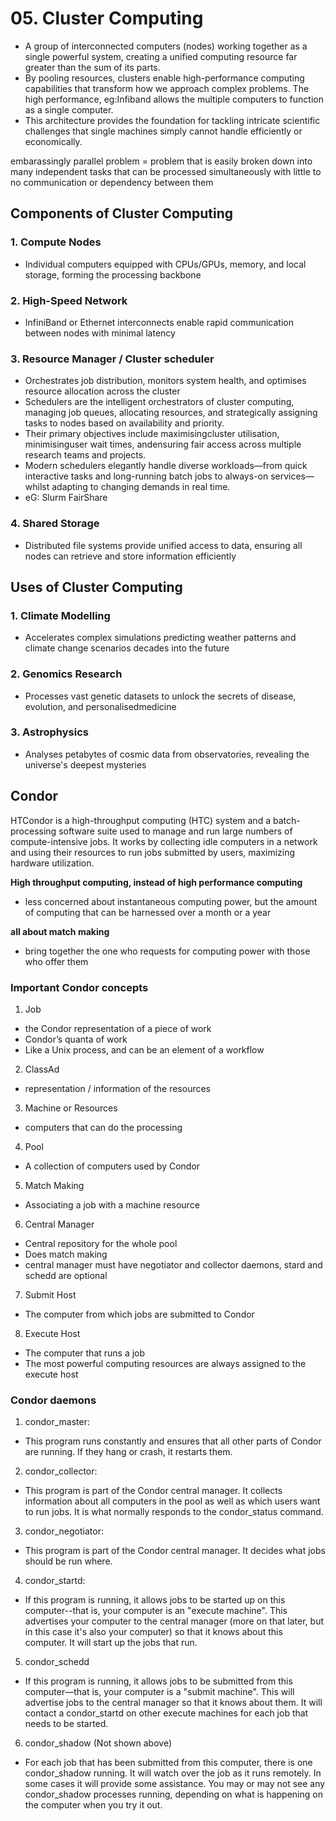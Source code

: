 # 05. Cluster Computing
- A group of interconnected computers (nodes) working together as a single powerful system, creating a unified computing resource far greater than the sum of its parts.
- By pooling resources, clusters enable high-performance computing capabilities that transform how we approach complex problems. The high performance, eg:Infiband allows the multiple computers to function as a single computer.
- This architecture provides the foundation for tackling intricate scientific challenges that single machines simply cannot handle efficiently or economically.

embarassingly parallel problem =  problem that is easily broken down into many independent tasks that can be processed simultaneously with little to no communication or dependency between them

## Components of Cluster Computing

### 1. Compute Nodes
- Individual computers equipped with CPUs/GPUs, memory, and local storage, forming the processing backbone

### 2. High-Speed Network
- InfiniBand or Ethernet interconnects enable rapid communication between nodes with minimal latency

### 3. Resource Manager / Cluster scheduler
- Orchestrates job distribution, monitors system health, and optimises resource allocation across the cluster
- Schedulers are the intelligent orchestrators of cluster computing, managing job queues, allocating resources, and strategically assigning tasks to nodes based on availability and priority.
- Their primary objectives include maximisingcluster utilisation, minimisinguser wait times, andensuring fair access across multiple research teams and projects.
- Modern schedulers elegantly handle diverse workloads—from quick interactive tasks and long-running batch jobs to always-on services—whilst adapting to changing demands in real time.
- eG: Slurm FairShare
  
### 4. Shared Storage
- Distributed file systems provide unified access to data, ensuring all nodes can retrieve and store information efficiently

## Uses of Cluster Computing

### 1. Climate Modelling
- Accelerates complex simulations predicting weather patterns and climate change scenarios decades into the future

### 2. Genomics Research
- Processes vast genetic datasets to unlock the secrets of disease, evolution, and personalisedmedicine

### 3. Astrophysics
- Analyses petabytes of cosmic data from observatories, revealing the universe's deepest mysteries

## Condor
HTCondor is a high-throughput computing (HTC) system and a batch-processing software suite used to manage and run large numbers of compute-intensive jobs. It works by collecting idle computers in a network and using their resources to run jobs submitted by users, maximizing hardware utilization. 

**High throughput computing, instead of high performance computing**
- less concerned about instantaneous computing power, but the amount of computing that can be harnessed over a month or a year

**all about match making**
- bring together the one who requests for computing power with those who offer them

### Important Condor concepts
1. Job
- the Condor representation of a piece of work
- Condor’s quanta of work
- Like a Unix process, and can be an element of a workflow

2. ClassAd
- representation / information of the resources

3. Machine or Resources
- computers that can do the processing

4. Pool
- A collection of computers used by Condor

5. Match Making
- Associating a job with a machine resource

6. Central Manager
- Central repository for the whole pool
- Does match making
- central manager must have negotiator and collector daemons, stard and schedd are optional

7. Submit Host
- The computer from which jobs are submitted to Condor

8. Execute Host
- The computer that runs a job
- The most powerful computing resources are always assigned to the execute host

### Condor daemons
1. condor_master:
- This program runs constantly and ensures that all other parts of Condor are running. If they hang or crash, it restarts them.

2. condor_collector:
- This program is part of the Condor central manager. It collects information about all computers in the pool as well as which users want to run jobs. It is what normally responds to the condor_status command.

3. condor_negotiator:
- This program is part of the Condor central manager. It decides what jobs should be run where.

4. condor_startd:
- If this program is running, it allows jobs to be started up on this computer--that is, your computer is an "execute machine". This advertises your computer to the central manager (more on that later, but in this case it's also your computer) so that it knows about this computer. It will start up the jobs that run.

5. condor_schedd
- If this program is running, it allows jobs to be submitted from this computer—that is, your computer is a "submit machine". This will advertise jobs to the central manager so that it knows about them. It will contact a condor_startd on other execute machines for each job that needs to be started.

6. condor_shadow (Not shown above)
- For each job that has been submitted from this computer, there is one condor_shadow running. It will watch over the job as it runs remotely. In some cases it will provide some assistance. You may or may not see any condor_shadow processes running, depending on what is happening on the computer when you try it out.
